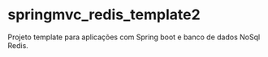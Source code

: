 # springmvc_redis_template2

Projeto template para aplicações com Spring boot e banco de dados NoSql Redis.
